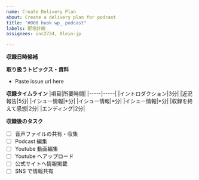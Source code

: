 ```yaml
---
name: Create Delivery Plan
about: Create a delivery plan for podcast
title: "#000 hook wp_ podcast"
labels: 配信計画
assignees: inc2734, Olein-jp

---
```


**収録日時候補**

**取り扱うトピックス・資料**
- Paste issue url here

**収録タイムライン**
|項目|所要時間|
|-----|-----|
|イントロダクション|3分|
|近況報告|5分|
|イシュー情報|*分|
|イシュー情報|*分|
|イシュー情報|*分|
|収録を終えて感想|2分|
|エンディング|2分|

**収録後のタスク**
- [ ] 音声ファイルの共有・収集
- [ ] Podcast 編集
- [ ] Youtube 動画編集
- [ ] Youtube へアップロード
- [ ] 公式サイトへ情報掲載
- [ ] SNS で情報共有
